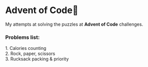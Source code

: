 <h1>Advent of Code🎄 </h1>
My attempts at solving the puzzles at <b>Advent of Code</b> challenges.
<h3>Problems list:</h3>
1. Calories counting <br>
2. Rock, paper, scissors <br>
3. Rucksack packing & priority <br>
